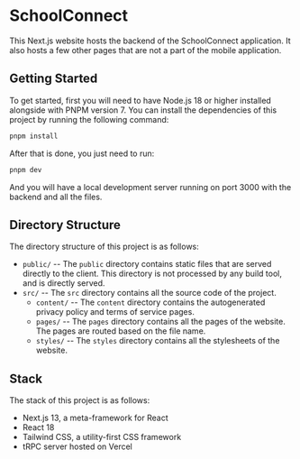 # SchoolConnect

This Next.js website hosts the backend of the SchoolConnect application. It also hosts a few other pages that are not a part of the mobile application.

## Getting Started

To get started, first you will need to have Node.js 18 or higher installed alongside with PNPM version 7. You can install the dependencies of this project by running the following command:

```bash
pnpm install
```

After that is done, you just need to run:

```bash
pnpm dev
```

And you will have a local development server running on port 3000 with the backend and all the files.

## Directory Structure

The directory structure of this project is as follows:

- `public/` -- The `public` directory contains static files that are served directly to the client. This directory is not processed by any build tool, and is directly served.
- `src/` -- The `src` directory contains all the source code of the project.
  - `content/` -- The `content` directory contains the autogenerated privacy policy and terms of service pages.
  - `pages/` -- The `pages` directory contains all the pages of the website. The pages are routed based on the file name.
  - `styles/` -- The `styles` directory contains all the stylesheets of the website.

## Stack

The stack of this project is as follows:

- Next.js 13, a meta-framework for React
- React 18
- Tailwind CSS, a utility-first CSS framework
- tRPC server hosted on Vercel
